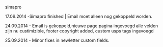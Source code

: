 simapro

17.09.2014 -Simapro finished | Email moet alleen nog gekoppeld worden.


24.09.2014 - Email is gekoppeld,nieuwe page pagina ingevoegd alle velden zijn nu custimizible, footer copyright added, custom usps tags ingevoegd

25.09.2014 - Minor fixes in newletter custom fields.